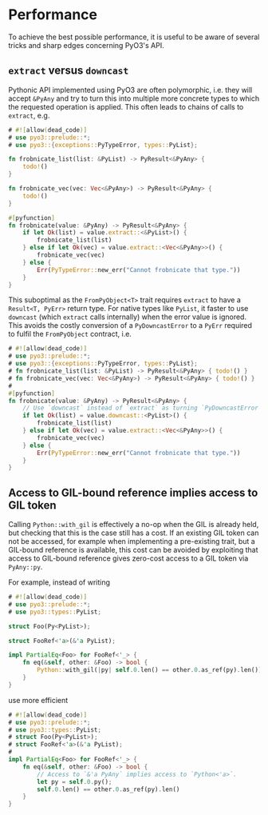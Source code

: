 # Performance

To achieve the best possible performance, it is useful to be aware of several tricks and sharp edges concerning PyO3's API.

## `extract` versus `downcast`

Pythonic API implemented using PyO3 are often polymorphic, i.e. they will accept `&PyAny` and try to turn this into multiple more concrete types to which the requested operation is applied. This often leads to chains of calls to `extract`, e.g.

```rust
# #![allow(dead_code)]
# use pyo3::prelude::*;
# use pyo3::{exceptions::PyTypeError, types::PyList};

fn frobnicate_list(list: &PyList) -> PyResult<&PyAny> {
    todo!()
}

fn frobnicate_vec(vec: Vec<&PyAny>) -> PyResult<&PyAny> {
    todo!()
}

#[pyfunction]
fn frobnicate(value: &PyAny) -> PyResult<&PyAny> {
    if let Ok(list) = value.extract::<&PyList>() {
        frobnicate_list(list)
    } else if let Ok(vec) = value.extract::<Vec<&PyAny>>() {
        frobnicate_vec(vec)
    } else {
        Err(PyTypeError::new_err("Cannot frobnicate that type."))
    }
}
```

This suboptimal as the `FromPyObject<T>` trait requires `extract` to have a `Result<T, PyErr>` return type. For native types like `PyList`, it faster to use `downcast` (which `extract` calls internally) when the error value is ignored. This avoids the costly conversion of a `PyDowncastError` to a `PyErr` required to fulfil the `FromPyObject` contract, i.e.

```rust
# #![allow(dead_code)]
# use pyo3::prelude::*;
# use pyo3::{exceptions::PyTypeError, types::PyList};
# fn frobnicate_list(list: &PyList) -> PyResult<&PyAny> { todo!() }
# fn frobnicate_vec(vec: Vec<&PyAny>) -> PyResult<&PyAny> { todo!() }
#
#[pyfunction]
fn frobnicate(value: &PyAny) -> PyResult<&PyAny> {
    // Use `downcast` instead of `extract` as turning `PyDowncastError` into `PyErr` is quite costly.
    if let Ok(list) = value.downcast::<PyList>() {
        frobnicate_list(list)
    } else if let Ok(vec) = value.extract::<Vec<&PyAny>>() {
        frobnicate_vec(vec)
    } else {
        Err(PyTypeError::new_err("Cannot frobnicate that type."))
    }
}
```

## Access to GIL-bound reference implies access to GIL token

Calling `Python::with_gil` is effectively a no-op when the GIL is already held, but checking that this is the case still has a cost. If an existing GIL token can not be accessed, for example when implementing a pre-existing trait, but a GIL-bound reference is available, this cost can be avoided by exploiting that access to GIL-bound reference gives zero-cost access to a GIL token via `PyAny::py`.

For example, instead of writing

```rust
# #![allow(dead_code)]
# use pyo3::prelude::*;
# use pyo3::types::PyList;

struct Foo(Py<PyList>);

struct FooRef<'a>(&'a PyList);

impl PartialEq<Foo> for FooRef<'_> {
    fn eq(&self, other: &Foo) -> bool {
        Python::with_gil(|py| self.0.len() == other.0.as_ref(py).len())
    }
}
```

use more efficient

```rust
# #![allow(dead_code)]
# use pyo3::prelude::*;
# use pyo3::types::PyList;
# struct Foo(Py<PyList>);
# struct FooRef<'a>(&'a PyList);
#
impl PartialEq<Foo> for FooRef<'_> {
    fn eq(&self, other: &Foo) -> bool {
        // Access to `&'a PyAny` implies access to `Python<'a>`.
        let py = self.0.py();
        self.0.len() == other.0.as_ref(py).len()
    }
}
```

